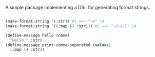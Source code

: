A simple package implementing a DSL for generating format strings.

```lisp

(make-format-string '(:str)) #| ==> "~a" |#
(make-format-string '((:map () :str))) #| ==> "~{~a~}" |#

(define-message hello (name)
  "Hello " :str)
(define-message print-comma-separated (values)
  (:map () :str))

```
